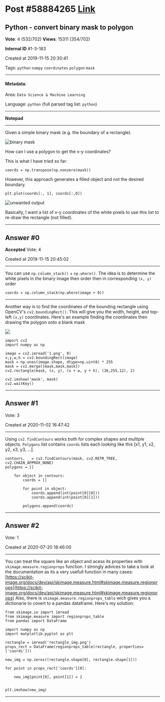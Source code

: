 
# Post \#58884265 [Link](https://stackoverflow.com/questions/58884265/)

## Python - convert binary mask to polygon

**Vote**: 4 (532/702) **Views**: 15311 (354/702) 

**Internal ID** \#1-3-183

Created at 2019-11-15 20:30:41

Tags: `python` `numpy` `coordinates` `polygon` `mask`

----------

#### Metadata:

Area: `Data Science & Machine Learning`

Language: `python` (full parsed tag list: `python`)

----------

**Notepad**


----------

Given a simple binary mask (e.g. the boundary of a rectangle).

![binary mask](https://i.stack.imgur.com/w3kmz.png)

How can I use a polygon to get the x-y coordinates?

This is what I have tried so far:

```
coords = np.transpose(np.nonzero(mask))
```


However, this approach generates a filled object and not the desired boundary.

```
plt.plot(coords[:, 1], coords[:,0])
```


![unwanted output](https://i.stack.imgur.com/rFrwN.png)

Basically, I want a list of x-y coordinates of the white pixels to use this list to re-draw the rectangle (not filled).


----------
        
## Answer \#0

**Accepted** Vote: 4

Created at 2019-11-15 20:45:02

------------

You can use `np.column_stack()` + `np.where()`. The idea is to determine the white pixels in the binary image then order then in corresponding `(x, y)` order

```
coords = np.column_stack(np.where(image > 0))
```



---



Another way is to find the coordinates of the bounding rectangle using OpenCV's `cv2.boundingRect()`. This will give you the width, height, and top-left `(x,y)` coordinates. Here's an example finding the coordinates then drawing the polygon onto a blank mask

![](https://i.stack.imgur.com/XBE69.png)

```
import cv2
import numpy as np

image = cv2.imread('1.png', 0)
x,y,w,h = cv2.boundingRect(image)
mask = np.ones(image.shape, dtype=np.uint8) * 255
mask = cv2.merge([mask,mask,mask])
cv2.rectangle(mask, (x, y), (x + w, y + h), (36,255,12), 2)

cv2.imshow('mask', mask)
cv2.waitKey()
```



------------
    
    
## Answer \#1

 Vote: 3

Created at 2020-11-02 16:47:42

------------

Using `cv2.findContours` works both for complex shapes and multiple objects. `Polygons` list contains `coords` lists each looking like this [x1, y1, x2, y2, x3, y3, ...].
```
contours, _ = cv2.findContours(mask, cv2.RETR_TREE, cv2.CHAIN_APPROX_NONE)
polygons = []

    for object in contours:
        coords = []
        
        for point in object:
            coords.append(int(point[0][0]))
            coords.append(int(point[0][1]))

        polygons.append(coords)
```



------------
    
    
## Answer \#2

 Vote: 1

Created at 2020-07-20 18:46:00

------------

You can treat the square like an object and acess its properties with `skimage.measure.regionprops` function.
I strongly advices to take a look at the documentation as its a very usefull function in many cases:
[https://scikit-image.org/docs/dev/api/skimage.measure.html#skimage.measure.regionprops](https://scikit-image.org/docs/dev/api/skimage.measure.html#skimage.measure.regionprops)
Also, there is `skimage.measure.regionprops_table` wich gives you a dictionarie to covert to a pandas dataframe.
Here's my solution:
```
from skimage.io import imread
from skimage.measure import regionprops_table
from pandas import DataFrame

import numpy as np
import matplotlib.pyplot as plt

rectangle = imread('rectangle_img.png')    
props_rect = DataFrame(regionprops_table(rectangle, properties=['coords']))

new_img = np.zeros((rectangle.shape[0], rectangle.shape[1]))

for point in props_rect['coords'][0]:

    new_img[point[0], point[1]] = 1


plt.imshow(new_img)
```



------------
    
    